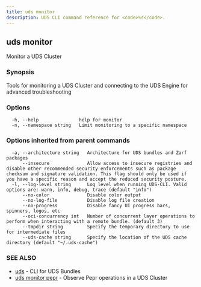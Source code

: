 ```yaml
---
title: uds monitor
description: UDS CLI command reference for <code>%s</code>.
---
```

## uds monitor

Monitor a UDS Cluster

### Synopsis

Tools for monitoring a UDS Cluster and connecting to the UDS Engine for advanced troubleshooting

### Options

```
  -h, --help               help for monitor
  -n, --namespace string   Limit monitoring to a specific namespace
```

### Options inherited from parent commands

```
  -a, --architecture string   Architecture for UDS bundles and Zarf packages
      --insecure              Allow access to insecure registries and disable other recommended security enforcements such as package checksum and signature validation. This flag should only be used if you have a specific reason and accept the reduced security posture.
  -l, --log-level string      Log level when running UDS-CLI. Valid options are: warn, info, debug, trace (default "info")
      --no-color              Disable color output
      --no-log-file           Disable log file creation
      --no-progress           Disable fancy UI progress bars, spinners, logos, etc
      --oci-concurrency int   Number of concurrent layer operations to perform when interacting with a remote bundle. (default 3)
      --tmpdir string         Specify the temporary directory to use for intermediate files
      --uds-cache string      Specify the location of the UDS cache directory (default "~/.uds-cache")
```

### SEE ALSO

* [uds](/reference/cli/commands/uds/)	 - CLI for UDS Bundles
* [uds monitor pepr](/reference/cli/commands/uds_monitor_pepr/)	 - Observe Pepr operations in a UDS Cluster
